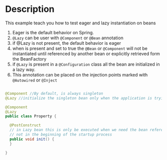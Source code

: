 # Description

This example teach you how to test eager and lazy instantiation on beans

1. Eager is the default behavior on Spring.
2. `@Lazy` can be user with `@Component` or `@Bean` annotation
3. if @Lazy is not present, the default behavior is eager
4. when is present and set to true the `@Bean` or `@Component` will not be instantiated until referenced by another bean
   or explicitly retrieved form the BeanFactory
5. if `@Lazy` is present in a `@Configuration` class all the bean are initialized in a lazy way.
6. This annotation can be placed on the injection points marked with `@Autowired` or `@Inject`

````java

@Component //By default, is always singleton
@Lazy //initialize the singleton bean only when the application is trying to refer to the bean

@Component
@Lazy
public class Property {

  @PostConstruct
  // in Lazy bean this is only be executed when we need the bean reference 
  // not in the beginning of the startup process
  public void init() {
  }

}

````